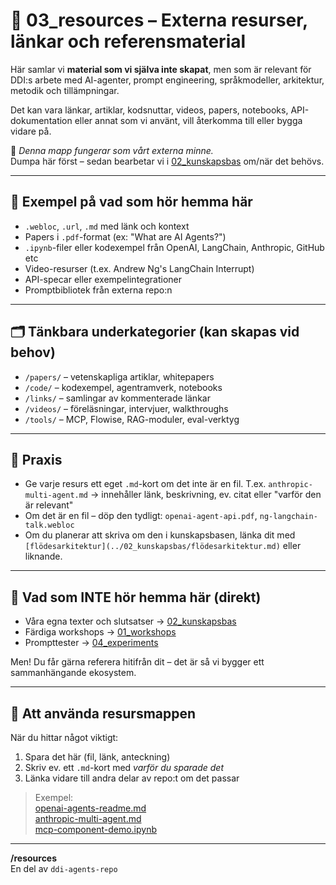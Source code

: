 # 🔗 03_resources – Externa resurser, länkar och referensmaterial

Här samlar vi **material som vi själva inte skapat**, men som är relevant för DDI:s arbete med AI-agenter, prompt engineering, språkmodeller, arkitektur, metodik och tillämpningar.

Det kan vara länkar, artiklar, kodsnuttar, videos, papers, notebooks, API-dokumentation eller annat som vi använt, vill återkomma till eller bygga vidare på.

🧲 *Denna mapp fungerar som vårt externa minne.*  
Dumpa här först – sedan bearbetar vi i [02_kunskapsbas](../02_kunskapsbas/) om/när det behövs.

---

## 📂 Exempel på vad som hör hemma här

- `.webloc`, `.url`, `.md` med länk och kontext
- Papers i `.pdf`-format (ex: "What are AI Agents?")
- `.ipynb`-filer eller kodexempel från OpenAI, LangChain, Anthropic, GitHub etc
- Video-resurser (t.ex. Andrew Ng's LangChain Interrupt)
- API-specar eller exempelintegrationer
- Promptbibliotek från externa repo:n

---

## 🗂 Tänkbara underkategorier (kan skapas vid behov)

- `/papers/` – vetenskapliga artiklar, whitepapers
- `/code/` – kodexempel, agentramverk, notebooks
- `/links/` – samlingar av kommenterade länkar
- `/videos/` – föreläsningar, intervjuer, walkthroughs
- `/tools/` – MCP, Flowise, RAG-moduler, eval-verktyg

---

## 📘 Praxis

- Ge varje resurs ett eget `.md`-kort om det inte är en fil. T.ex. `anthropic-multi-agent.md` → innehåller länk, beskrivning, ev. citat eller "varför den är relevant"
- Om det är en fil – döp den tydligt: `openai-agent-api.pdf`, `ng-langchain-talk.webloc`
- Om du planerar att skriva om den i kunskapsbasen, länka dit med `[flödesarkitektur](../02_kunskapsbas/flödesarkitektur.md)` eller liknande.

---

## 🔄 Vad som INTE hör hemma här (direkt)

- Våra egna texter och slutsatser → [02_kunskapsbas](../02_kunskapsbas/)
- Färdiga workshops → [01_workshops](../01_workshops/)
- Prompttester → [04_experiments](../04_experiments/)

Men! Du får gärna referera hitifrån dit – det är så vi bygger ett sammanhängande ekosystem.

---

## 🧭 Att använda resursmappen

När du hittar något viktigt:
1. Spara det här (fil, länk, anteckning)
2. Skriv ev. ett `.md`-kort med *varför du sparade det*
3. Länka vidare till andra delar av repo:t om det passar

> Exempel:  
> [openai-agents-readme.md](./openai-agents-readme.md)  
> [anthropic-multi-agent.md](./anthropic-multi-agent.md)  
> [mcp-component-demo.ipynb](./mcp-component-demo.ipynb)

---

**/resources**  
En del av `ddi-agents-repo`  